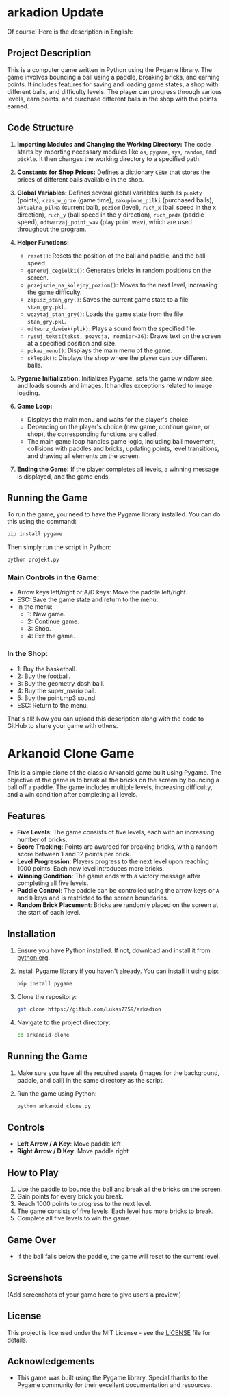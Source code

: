 # arkadion Update

Of course! Here is the description in English:

## Project Description

This is a computer game written in Python using the Pygame library. The game involves bouncing a ball using a paddle, breaking bricks, and earning points. It includes features for saving and loading game states, a shop with different balls, and difficulty levels. The player can progress through various levels, earn points, and purchase different balls in the shop with the points earned.

## Code Structure

1. **Importing Modules and Changing the Working Directory:**
   The code starts by importing necessary modules like `os`, `pygame`, `sys`, `random`, and `pickle`. It then changes the working directory to a specified path.

2. **Constants for Shop Prices:**
   Defines a dictionary `CENY` that stores the prices of different balls available in the shop.

3. **Global Variables:**
   Defines several global variables such as `punkty` (points), `czas_w_grze` (game time), `zakupione_pilki` (purchased balls), `aktualna_pilka` (current ball), `poziom` (level), `ruch_x` (ball speed in the x direction), `ruch_y` (ball speed in the y direction), `ruch_pada` (paddle speed), `odtwarzaj_point_wav` (play point.wav), which are used throughout the program.

4. **Helper Functions:**
   - `reset()`: Resets the position of the ball and paddle, and the ball speed.
   - `generuj_cegielki()`: Generates bricks in random positions on the screen.
   - `przejscie_na_kolejny_poziom()`: Moves to the next level, increasing the game difficulty.
   - `zapisz_stan_gry()`: Saves the current game state to a file `stan_gry.pkl`.
   - `wczytaj_stan_gry()`: Loads the game state from the file `stan_gry.pkl`.
   - `odtworz_dzwiek(plik)`: Plays a sound from the specified file.
   - `rysuj_tekst(tekst, pozycja, rozmiar=36)`: Draws text on the screen at a specified position and size.
   - `pokaz_menu()`: Displays the main menu of the game.
   - `sklepik()`: Displays the shop where the player can buy different balls.

5. **Pygame Initialization:**
   Initializes Pygame, sets the game window size, and loads sounds and images. It handles exceptions related to image loading.

6. **Game Loop:**
   - Displays the main menu and waits for the player's choice.
   - Depending on the player's choice (new game, continue game, or shop), the corresponding functions are called.
   - The main game loop handles game logic, including ball movement, collisions with paddles and bricks, updating points, level transitions, and drawing all elements on the screen.

7. **Ending the Game:**
   If the player completes all levels, a winning message is displayed, and the game ends.

## Running the Game

To run the game, you need to have the Pygame library installed. You can do this using the command:
```bash
pip install pygame
```

Then simply run the script in Python:
```bash
python projekt.py
```

### Main Controls in the Game:
- Arrow keys left/right or A/D keys: Move the paddle left/right.
- ESC: Save the game state and return to the menu.
- In the menu:
  - 1: New game.
  - 2: Continue game.
  - 3: Shop.
  - 4: Exit the game.

### In the Shop:
- 1: Buy the basketball.
- 2: Buy the football.
- 3: Buy the geometry_dash ball.
- 4: Buy the super_mario ball.
- 5: Buy the point.mp3 sound.
- ESC: Return to the menu.

That's all! Now you can upload this description along with the code to GitHub to share your game with others.

# Arkanoid Clone Game

This is a simple clone of the classic Arkanoid game built using Pygame. The objective of the game is to break all the bricks on the screen by bouncing a ball off a paddle. The game includes multiple levels, increasing difficulty, and a win condition after completing all levels.

## Features

- **Five Levels**: The game consists of five levels, each with an increasing number of bricks.
- **Score Tracking**: Points are awarded for breaking bricks, with a random score between 1 and 12 points per brick.
- **Level Progression**: Players progress to the next level upon reaching 1000 points. Each new level introduces more bricks.
- **Winning Condition**: The game ends with a victory message after completing all five levels.
- **Paddle Control**: The paddle can be controlled using the arrow keys or `A` and `D` keys and is restricted to the screen boundaries.
- **Random Brick Placement**: Bricks are randomly placed on the screen at the start of each level.

## Installation

1. Ensure you have Python installed. If not, download and install it from [python.org](https://www.python.org/).
2. Install Pygame library if you haven't already. You can install it using pip:

    ```bash
    pip install pygame
    ```

3. Clone the repository:

    ```bash
    git clone https://github.com/Lukas7759/arkadion
    ```

4. Navigate to the project directory:

    ```bash
    cd arkanoid-clone
    ```

## Running the Game

1. Make sure you have all the required assets (images for the background, paddle, and ball) in the same directory as the script.
2. Run the game using Python:

    ```bash
    python arkanoid_clone.py
    ```

## Controls

- **Left Arrow / A Key**: Move paddle left
- **Right Arrow / D Key**: Move paddle right

## How to Play

1. Use the paddle to bounce the ball and break all the bricks on the screen.
2. Gain points for every brick you break.
3. Reach 1000 points to progress to the next level.
4. The game consists of five levels. Each level has more bricks to break.
5. Complete all five levels to win the game.

## Game Over

- If the ball falls below the paddle, the game will reset to the current level.

## Screenshots

(Add screenshots of your game here to give users a preview.)

## License

This project is licensed under the MIT License - see the [LICENSE](LICENSE) file for details.

## Acknowledgements

- This game was built using the Pygame library. Special thanks to the Pygame community for their excellent documentation and resources.

